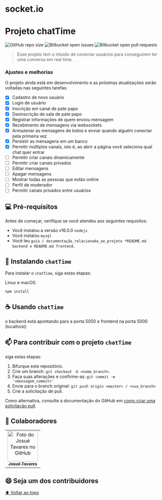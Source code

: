# socket.io


# Projeto chatTime

<!---Esses são exemplos. Veja https://shields.io para outras pessoas ou para personalizar este conjunto de escudos. Você pode querer incluir dependências, status do projeto e informações de licença aqui--->

![GitHub repo size](https://img.shields.io/github/repo-size/iuricode/README-template?style=for-the-badge)
![Bitbucket open issues](https://img.shields.io/bitbucket/issues/iuricode/README-template?style=for-the-badge)
![Bitbucket open pull requests](https://img.shields.io/bitbucket/pr-raw/iuricode/README-template?style=for-the-badge)

> Esse projeto tem o intuido de conectar usuários para conseguirem ter uma conversa em real time.

### Ajustes e melhorias

O projeto ainda está em desenvolvimento e as próximas atualizações serão voltadas nas seguintes tarefas:

- [x] Cadastro de novo usuário
- [x] Login de usuário
- [x] Inscrição em canal de pate papo
- [x] Desinscrição de sala de pate papo
- [x] Registrar informações de quem enviou mensagem
- [x] Recebimento de mensagens via websockets
- [x] Armazenar as mensagens de todos e enviar quando alguém conectar pela primeira vez
- [x] Persistir as mensagens em um banco
- [x] Permitir múltiplos canais, isto é, ao abrir a página você seleciona qual chat quer entrar
- [ ] Permitir criar canais dinamicamente
- [ ] Permitir criar canais privados
- [ ] Editar mensagens
- [ ] Apagar mensagens
- [ ] Mostrar todas as pessoas que estão online
- [ ] Perfil de moderador
- [ ] Permitir canais privados entre usuários

## 💻 Pré-requisitos

Antes de começar, verifique se você atendeu aos seguintes requisitos:
<!---Estes são apenas requisitos de exemplo. Adicionar, duplicar ou remover conforme necessário--->
* Você instalou a versão v16.0.0 `nodejs`
* Você instalou `mysql`
* Você leu `guia / documentação_relacionada_ao_projeto *README.md backend e README.md frontend`.

## 🚀 Instalando `chatTime`

Para instalar o `chatTime`, siga estas etapas:

Linux e macOS:
```
npm install
```

## ☕ Usando `chatTime`


o backend está apontando para a porta 5050 e frontend na porta 5000 (localhost)


## 📫  Para contribuir com o projeto `chatTime`
<!---Se o seu README for longo ou se você tiver algum processo ou etapas específicas que deseja que os contribuidores sigam, considere a criação de um arquivo CONTRIBUTING.md separado--->
siga estas etapas:

1. Bifurque este repositório.
2. Crie um branch: `git checkout -b <nome_branch>`.
3. Faça suas alterações e confirme-as: `git commit -m '<mensagem_commit>'`
4. Envie para o branch original: `git push origin <master> / <sua_branch>`
5. Crie a solicitação de pull.

Como alternativa, consulte a documentação do GitHub em [como criar uma solicitação pull](https://help.github.com/en/github/collaborating-with-issues-and-pull-requests/creating-a-pull-request).

## 🤝 Colaboradores


<table>
  <tr>
    <td align="center">
      <a href="#">
        <img src="https://avatars.githubusercontent.com/u/69441257?v=4" width="100px;" alt="Foto do Josué Tavares no GitHub"/><br>
        <sub>
          <b>Josué Tavares</b>
        </sub>
      </a>
    </td>
    </td>

</table>


## 😄 Seja um dos contribuidores<br>


[⬆ Voltar ao topo](#Projeto-chatTime)<br>
